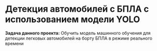 # Детекция автомобилей с БПЛА с использованием модели YOLO

**Задача данного проекта:** Обучить модель машинного обучения для детекции легковых автомобилей на борту БПЛА в режиме реального времени
